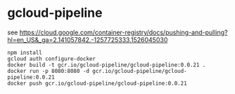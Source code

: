 # gcloud-pipeline

see https://cloud.google.com/container-registry/docs/pushing-and-pulling?hl=en_US&_ga=2.141057842.-1257725333.1526045030

```
npm install 
gcloud auth configure-docker
docker build -t gcr.io/gcloud-pipeline/gcloud-pipeline:0.0.21 .   
docker run -p 8080:8080 -d gcr.io/gcloud-pipeline/gcloud-pipeline:0.0.21
docker push gcr.io/gcloud-pipeline/gcloud-pipeline:0.0.21